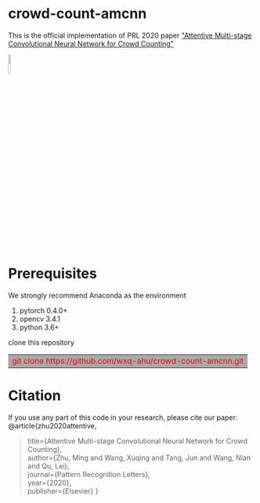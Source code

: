 # crowd-count-amcnn
This is the official implementation of PRL 2020 paper ["Attentive Multi-stage Convolutional Neural Network for Crowd Counting"](https://www.sciencedirect.com/science/article/pii/S0167865520301793)

<img src="https://github.com/wxq-ahu/crowd-count-amcnn/tree/master/image/AMCNN.jpg" width="10%" hight="10%">  


# Prerequisites  
We strongly recommend Anaconda as the environment
1. pytorch 0.4.0+
2. opencv 3.4.1
3. python 3.6+  

clone this repository  
<table><tr><td bgcolor=DarkGray><font color=red>git clone https://github.com/wxq-ahu/crowd-count-amcnn.git</font></td></tr></table>

# Citation
If you use any part of this code in your research, please cite our paper:  
@article{zhu2020attentive,  
>title={Attentive Multi-stage Convolutional Neural Network for Crowd Counting},  
>author={Zhu, Ming and Wang, Xuqing and Tang, Jun and Wang, Nian and Qu, Lei},  
>journal={Pattern Recognition Letters},  
>year={2020},  
>publisher={Elsevier}
}
